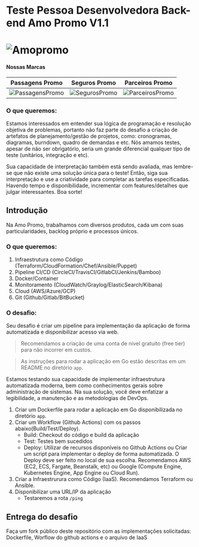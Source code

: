 # Teste Pessoa Desenvolvedora Back-end Amo Promo V1.1

# ![Amopromo](https://www.amopromo.com/images/logo-amo-promo.svg)

#### Nossas Marcas
|   Passagens Promo   |  Seguros Promo  |    Parceiros Promo    |
| :---:         |     :---:      |          :---: |
| ![PassagensPromo](https://www.amopromo.com/images/logo-passagens-promo.svg)   | ![SegurosPromo](https://www.amopromo.com/images/logo-seguros-promo.svg) |  ![ParceirosPromo](https://www.amopromo.com/images/logo-parceiros-promo.svg) |

### O que queremos:
Estamos interessados em entender sua lógica de programação e resolução objetiva de problemas, portanto não faz parte do desafio a criação de artefatos de planejamento/gestão de projetos, como: cronogramas, diagramas, burndown, quadro de demandas e etc. Nós amamos testes, apesar de não ser obrigatório, seria um grande diferencial qualquer tipo de teste (unitários, integração e etc).

Sua capacidade de interpretação também está sendo avaliada, mas lembre-se que não existe uma solução única para o teste! Então, siga sua interpretação e use a criatividade para completar as tarefas especificadas. Havendo tempo e disponibilidade, incrementar com features/detalhes que julgar interessantes. Boa sorte!


## Introdução
Na Amo Promo, trabalhamos com diversos produtos, cada um com suas particularidades, backlog próprio e processos únicos.

### O que queremos:
1. Infraestrutura como Código (Terraform/CloudFormation/Chef/Ansible/Puppet)
2. Pipeline CI/CD (CircleCI/TravisCI/GitlabCI/Jenkins/Bamboo)
3. Docker/Container
4. Monitoramento (CloudWatch/Graylog/ElasticSearch/Kibana)
5. Cloud (AWS/Azure/GCP)
6. Git (Github/Gitlab/BitBucket)

### O desafio:
Seu desafio é criar um pipeline para implementação da aplicação de forma automatizada e disponibilizar acesso via web.

> Recomendamos a criação de uma conta de nível gratuito (free tier) para não incorrer em custos.

> As instruções para rodar a aplicação em Go estão descritas em um README no diretório `app`.

Estamos testando sua capacidade de implementar infraestrutura automatizada moderna, bem como conhecimentos gerais sobre administração de sistemas. Na sua solução, você deve enfatizar a legibilidade, a manutenção e as metodologias de DevOps.

1. Criar um Dockerfile para rodar a aplicação em Go disponibilizada no diretório `app`.
2. Criar um Workflow (Github Actions) com os passos abaixo(Build/Test/Deploy).
   - Build: Checkout do código e build da aplicação
   - Test: Testes bem sucedidos
   - Deploy: Utilizar de recursos disponíveis no Github Actions ou Criar um script para implementar o deploy de forma automatizada. O Deploy deve ser feito no local de sua escolha. Recomendamos AWS (EC2, ECS, Fargate, Beanstalk, etc) ou Google (Compute Engine, Kubernetes Engine, App Engine ou Cloud Run).
3. Criar a Infraestrurura como Código (IaaS). Recomendamos Terraform ou Ansible.
4. Disponibilizar uma URL/IP da aplicação
   - Testaremos a rota `/ping`


## Entrega do desafio
Faça um fork público deste repositório com as implementações solicitadas: Dockerfile, Worflow do github actions e o arquivo de IaaS